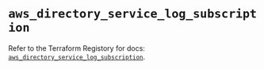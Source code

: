 # `aws_directory_service_log_subscription`

Refer to the Terraform Registory for docs: [`aws_directory_service_log_subscription`](https://www.terraform.io/docs/providers/aws/r/directory_service_log_subscription).
